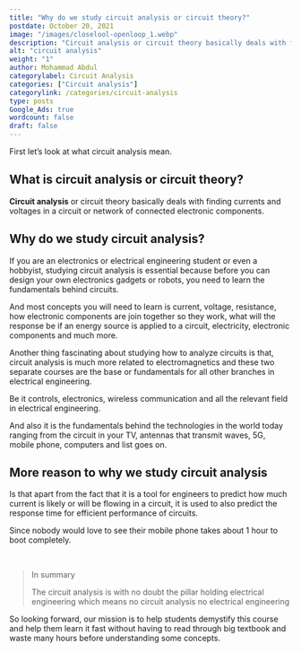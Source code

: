 ```yaml
---
title: "Why do we study circuit analysis or circuit theory?"
postdate: October 20, 2021
image: "/images/closelool-openloop_1.webp"
description: "Circuit analysis or circuit theory basically deals with finding currents and voltages in a circuit or network of connected electronic components."
alt: "circuit analysis"
weight: "1"
author: Mohammad Abdul
categorylabel: Circuit Analysis
categories: ["Circuit analysis"]
categorylink: /categories/circuit-analysis
type: posts
Google_Ads: true
wordcount: false
draft: false
---
```


First let’s look at what circuit analysis mean.

## What is circuit analysis or circuit theory?

**Circuit analysis** or circuit theory basically deals with finding currents and voltages in a circuit or network of connected electronic components.

## Why do we study circuit analysis?

If you are an electronics or electrical engineering student or even a hobbyist, studying circuit analysis is essential because before you can design your own electronics gadgets or robots, you need to learn the fundamentals behind circuits.

And most concepts you will need to learn is current, voltage, resistance, how electronic components are join together so they work, what will the response be if an energy source is applied to a circuit, electricity, electronic components and much more.

Another thing fascinating about studying how to analyze circuits is that, circuit analysis is much more related to electromagnetics and these two separate courses are the base or fundamentals for all other branches in electrical engineering.

Be it controls, electronics, wireless communication and all the relevant field in electrical engineering.

And also it is the fundamentals behind the technologies in the world today ranging from the circuit in your TV, antennas that transmit waves, 5G, mobile phone, computers and list goes on.

## More reason to why we study circuit analysis

Is that apart from the fact that it is a tool for engineers to predict how much current is likely or will be flowing in a circuit, it is used to also predict the response time for efficient performance of circuits.

Since nobody would love to see their mobile phone takes about 1 hour to boot completely.

<br>

<blockquote class="blockquote">
<p class="little-nugget">In summary</p>
<p class="quote-text">
The circuit analysis is with no doubt the pillar holding electrical engineering which means no circuit analysis no electrical engineering
</blockquote>

So looking forward, our mission is to help students demystify this course and help them learn it fast without having to read through big textbook and waste many hours before understanding some concepts.
